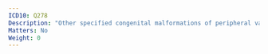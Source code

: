 ```yaml
---
ICD10: Q278
Description: "Other specified congenital malformations of peripheral vascular system"
Matters: No
Weight: 0
---
```

